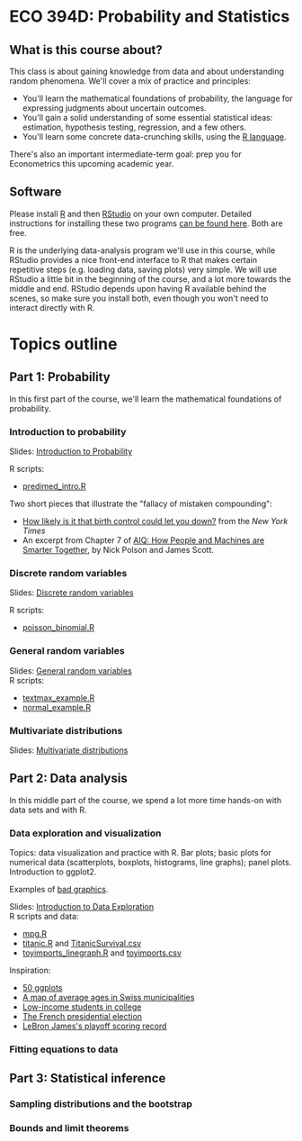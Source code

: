 # ECO 394D: Probability and Statistics


## What is this course about?

This class is about gaining knowledge from data and about understanding random phenomena.  We'll cover a mix of practice and principles:  
- You'll learn the mathematical foundations of probability, the language for expressing judgments about uncertain outcomes.  
- You'll gain a solid understanding of some essential statistical ideas: estimation, hypothesis testing, regression, and a few others.  
- You'll learn some concrete data-crunching skills, using the [R language](https://www.rstudio.com/).    

There's also an important intermediate-term goal: prep you for Econometrics this upcoming academic year.  


## Software

Please install [R](http://www.r-project.org) and then [RStudio](http://www.rstudio.org) on your own computer.  Detailed instructions for installing these two programs [can be found here](https://github.com/jgscott/learnR/blob/master/basics/installing_R.md).  Both are free.

R is the underlying data-analysis program we'll use in this course, while RStudio provides a nice front-end interface to R that makes certain repetitive steps (e.g. loading data, saving plots) very simple.   We will use RStudio a little bit in the beginning of the course, and a lot more towards the middle and end.  RStudio depends upon having R available behind the scenes, so make sure you install both, even though you won't need to interact directly with R.  


# Topics outline

## Part 1: Probability  

In this first part of the course, we'll learn the mathematical foundations of probability.  

### Introduction to probability  

Slides: [Introduction to Probability](http://rpubs.com/jgscott/intro_probability)  

R scripts:  
- [predimed_intro.R](r/predimed_intro.R)  

Two short pieces that illustrate the "fallacy of mistaken compounding":  
- [How likely is it that birth control could let you down?](https://www.nytimes.com/interactive/2014/09/14/sunday-review/unplanned-pregnancies.html) from the _New York Times_  
- An excerpt from Chapter 7 of [AIQ: How People and Machines are Smarter Together](https://github.com/jgscott/ECO394D/blob/master/ref/AIQ_excerpt_contraceptive_effectiveness.pdf), by Nick Polson and James Scott.    



### Discrete random variables

Slides: [Discrete random variables](http://rpubs.com/jgscott/discrete_random_variables)  


R scripts:  
- [poisson_binomial.R](r/poisson_binomial.R)  


### General random variables

Slides: [General random variables](http://rpubs.com/jgscott/general_random_variables)   
R scripts:  
- [textmax_example.R](r/textmax_example.R)  
- [normal_example.R](r/normal_example.R)  



### Multivariate distributions

Slides: [Multivariate distributions](http://rpubs.com/jgscott/multivariate_distributions)   



## Part 2: Data analysis

In this middle part of the course, we spend a lot more time hands-on with data sets and with R.  


### Data exploration and visualization

Topics: data visualization and practice with R.  Bar plots; basic plots for numerical data (scatterplots, boxplots, histograms, line graphs); panel plots.  Introduction to ggplot2.  

Examples of [bad graphics](ref/badgraphics.pdf).  

Slides: [Introduction to Data Exploration](http://rpubs.com/jgscott/data_exploration)  
R scripts and data:  
- [mpg.R](r/mpg.R)  
- [titanic.R](r/titanic.R) and [TitanicSurvival.csv](data/TitanicSurvival.csv)  
- [toyimports_linegraph.R](r/toyimports_linegraph.R) and [toyimports.csv](data/toyimports.csv)  


Inspiration:  
- [50 ggplots](http://r-statistics.co/Top50-Ggplot2-Visualizations-MasterList-R-Code.html)  
- [A map of average ages in Swiss municipalities](https://github.com/grssnbchr/thematic-maps-ggplot2)  
- [Low-income students in college](https://www.nytimes.com/interactive/2017/01/18/upshot/some-colleges-have-more-students-from-the-top-1-percent-than-the-bottom-60.html)  
- [The French presidential election](https://www.nytimes.com/interactive/2017/04/23/world/europe/french-election-results-maps.html)  
- [LeBron James's playoff scoring record](https://www.nytimes.com/interactive/2017/05/25/sports/basketball/lebron-career-playoff-points-record.html)   



### Fitting equations to data





## Part 3: Statistical inference


### Sampling distributions and the bootstrap

### Bounds and limit theorems 
